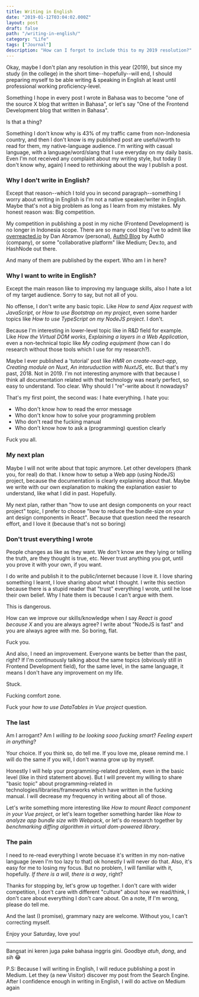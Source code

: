 ```yaml
---
title: Writing in English
date: "2019-01-12T03:04:02.000Z"
layout: post
draft: false
path: "/writing-in-english/"
category: "Life"
tags: ["Journal"]
description: "How can I forgot to include this to my 2019 resolution?"
---
```


Okay, maybe I don't plan any resolution in this year (2019), but since my study (in the college) in the short time--hopefully--will end, I should preparing myself to be able writing & speaking in English at least until professional working proficiency-level.

Something I hope in every post I wrote in Bahasa was to become "one of the source X blog that written in Bahasa", or let's say "One of the Frontend Development blog that written in Bahasa".

Is that a thing?

Something I don't know why is 43% of my traffic came from non-Indonesia country, and then I don't know is my published post are useful/worth to read for them, my native-language audience. I'm writing with casual language, with a language/word/slang that I use everyday on my daily basis. Even I'm not received any complaint about my writing style, but today (I don't know why, again) I need to rethinking about the way I publish a post.

### Why I don't write in English?

Except that reason--which I told you in second paragraph--something I worry about writing in English is I'm not a native speaker/writer in English. Maybe that's not a big problem as long as I learn from my mistakes. My honest reason was: Big competition.

My competition in publishing a post in my niche (Frontend Development) is no longer in Indonesia scope. There are so many cool blog I've to admit like [overreacted.io](https://overreacted.io) by Dan Abramov (personal), [Auth0 Blog](https://auth0.com/blog) by Auth0 (company), or some "collaborative platform" like Medium; Dev.to, and HashNode out there.

And many of them are published by the expert. Who am I in here?

### Why I want to write in English?

Except the main reason like to improving my language skills, also I hate a lot of my target audience. Sorry to say, but not all of you.

No offense, I don't write any basic topic. Like *How to send Ajax request with JavaScript*, or _How to use Bootstrap on my project_, even some harder topics like _How to use TypeScript on my NodeJS project_. I don't.

Because I'm interesting in lower-level topic like in R&D field for example. Like _How the Virtual DOM works_, _Explaining a layers in a Web Application_, even a non-technical topic like _My coding equipment_ (how can I do research without those tools which I use for my research?).

Maybe I ever published a 'tutorial' post like _HMR on create-react-app_, _Creating module on Nuxt_, _An intoruduction with NuxtJS_, etc. But that's my past, 2018. Not in 2019. I'm not interesting anymore with that because I think all documentation related with that technology was nearly perfect, so easy to understand. Too clear. Why should I "re"-write about it nowadays?

That's my first point, the second was: I hate everything. I hate you:

- Who don't know how to read the error message
- Who don't know how to solve your programming problem
- Who don't read the fucking manual
- Who don't know how to ask a (programming) question clearly

Fuck you all.

### My next plan

Maybe I will not write about that topic anymore. Let other developers (thank you, for real) do that. I know how to setup a Web app (using NodeJS) project, because the documentation is clearly explaining about that. Maybe we write with our own explanation to making the explanation easier to understand, like what I did in past. Hopefully.

My next plan, rather than "how to use ant design components on your react project" topic, I prefer to choose "how to reduce the bundle-size on your ant design components in React". Because that question need the research effort, and I love it (because that's not so boring)

### Don't trust everything I wrote

People changes as like as they want. We don't know are they lying or telling the truth, are they thought is true, etc. Never trust anything you got, until you prove it with your own, if you want.

I do write and publish it to the public/internet because I love it. I love sharing something I learnt, I love sharing about what I thought. I write this section because there is a stupid reader that "trust" everything I wrote, until he lose their own belief. Why I hate them is because I can't argue with them.

This is dangerous.

How can we improve our skills/knowledge when I say _React is good because X_ and you are always agree? I write about "NodeJS is fast" and you are always agree with me. So boring, flat.

Fuck you.

And also, I need an improvement. Everyone wants be better than the past, right? If I'm continuously talking about the same topics (obviously still in Frontend Development field), for the same level, in the same language, it means I don't have any improvement on my life.

Stuck.

Fucking comfort zone.

Fuck your _how to use DataTables in Vue project_ question.

### The last

Am I arrogant? Am I _willing to be looking sooo fucking smart_? _Feeling expert in anything_?

Your choice. If you think so, do tell me. If you love me, please remind me. I will do the same if you will, I don't wanna grow up by myself.

Honestly I will help your programming-related problem, even in the basic level (like in third statement above). But I will prevent my willing to share "basic topic" about programming-related in technologies/libraries/frameworks which have written in the fucking manual. I will decrease my frequency in writing about all of those.

Let's write something more interesting like _How to mount React component in your Vue project_, or let's learn together something harder like _How to analyze app bundle size with Webpack_, or let's do research together by _benchmarking diffing algorithm in virtual dom-powered library_.

### The pain

I need to re-read everything I wrote becuase it's written in my non-native language (even I'm too lazy to that) ok honestly I will never do that. Also, it's easy for me to losing my focus. But no problem, I will familiar with it, hopefully. _If there is a will, there is a way_, right?

Thanks for stopping by, let's grow up together. I don't care with wider competition, I don't care with different "culture" about how we read/think, I don't care about everything I don't care about. On a note, If I'm wrong, please do tell me.

And the last (I promise), grammary nazy are welcome. Without you, I can't correcting myself.

Enjoy your Saturday, love you!

---

Bangsat ini keren juga pake bahasa inggris gini. Goodbye _atuh_, _dong_, and _sih_ 😂

P.S: Because I will writing in English, I will reduce publishing a post in Medium. Let they (a new Visitor) discover my post from the Search Engine. After I confidence enough in writing in English, I will do active on Medium again
